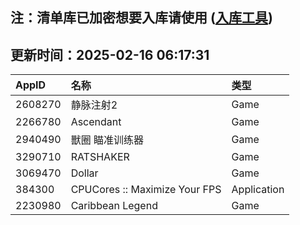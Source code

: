 ## 注：清单库已加密想要入库请使用 ([入库工具](https://github.com/BlankTMing/ManifestAutoUpdate/releases))

## 更新时间：2025-02-16 06:17:31
| AppID | 名称 | 类型  |
| :-------------------- | :----------------------------- | :----------- |
| 2608270 | 静脉注射2| Game |
| 2266780 | Ascendant| Game |
| 2940490 | 獸圈  瞄准训练器| Game |
| 3290710 | RATSHAKER| Game |
| 3069470 | Dollar| Game |
| 384300 | CPUCores :: Maximize Your FPS| Application |
| 2230980 | Caribbean Legend| Game |
